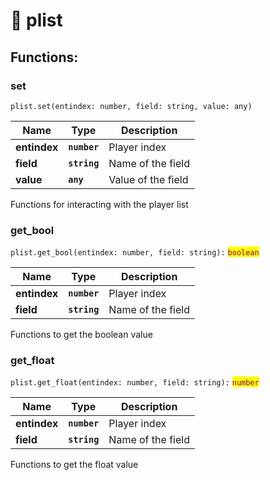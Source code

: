 # 📜 plist

## Functions:

### set

`plist.set(entindex: number, field: string, value: any)`

| Name         | Type         | Description        |
| ------------ | ------------ | ------------------ |
| **entindex** | **`number`** | Player index       |
| **field**    | **`string`** | Name of the field  |
| **value**    | **`any`**    | Value of the field |

Functions for interacting with the player list

### get\_bool

`plist.get_bool(entindex: number, field: string):` <mark style="color:purple;">`boolean`</mark>

| Name         | Type         | Description       |
| ------------ | ------------ | ----------------- |
| **entindex** | **`number`** | Player index      |
| **field**    | **`string`** | Name of the field |

Functions to get the boolean value

### get\_float

`plist.get_float(entindex: number, field: string):` <mark style="color:purple;">`number`</mark>

| Name         | Type         | Description       |
| ------------ | ------------ | ----------------- |
| **entindex** | **`number`** | Player index      |
| **field**    | **`string`** | Name of the field |

Functions to get the float value
